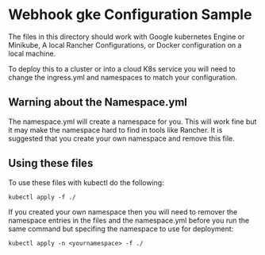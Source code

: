 # Webhook gke Configuration Sample
The files in this directory should work with Google kubernetes Engine or Minikube, A local Rancher Configurations, or Docker configuration on a local machine.  

To deploy this to a cluster or into a cloud K8s service you will need to change the ingress.yml and namespaces to match your configuration.

## Warning about the Namespace.yml
The namespace.yml will create a namespace for you.  This will work fine but it may make the namespace hard to find in tools like Rancher.  It is suggested that you create your own namespace and remove this file.

## Using these files
To use these files with kubectl do the following:
``` 
kubectl apply -f ./
```
If you created your own namespace then you will need to remover the namespace entries in the files and the namespace.yml before you run the same command but specifing the namespace to use for deployment:
```
kubectl apply -n <yournamespace> -f ./
